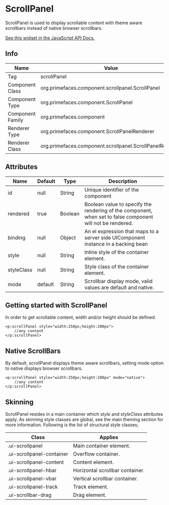 # ScrollPanel

ScrollPanel is used to display scrollable content with theme aware scrollbars instead of native
browser scrollbars.

[See this widget in the JavaScript API Docs.](../jsdocs/classes/src_primefaces.primefaces.widget.scrollpanel.html)

## Info

| Name | Value |
| --- | --- |
| Tag | scrollPanel
| Component Class | org.primefaces.component.scrollpanel.ScrollPanel
| Component Type | org.primefaces.component.ScrollPanel
| Component Family | org.primefaces.component |
| Renderer Type | org.primefaces.component.ScrollPanelRenderer
| Renderer Class | org.primefaces.component.scrollpanel.ScrollPanelRenderer

## Attributes

| Name | Default | Type | Description | 
| --- | --- | --- | --- |
id | null | String | Unique identifier of the component
rendered | true | Boolean | Boolean value to specify the rendering of the component, when set to false component will not be rendered.
binding | null | Object | An el expression that maps to a server side UIComponent instance in a backing bean
style | null | String | Inline style of the container element.
styleClass | null | String | Style class of the container element.
mode | default | String | Scrollbar display mode, valid values are default and native.

## Getting started with ScrollPanel
In order to get scrollable content, width and/or height should be defined.

```xhtml
<p:scrollPanel style="width:250px;height:200px">
    //any content
</p:scrollPanel>
```
## Native ScrollBars
By default, scrollPanel displays theme aware scrollbars, setting mode option to native displays
browser scrollbars.

```xhtml
<p:scrollPanel style="width:250px;height:200px" mode="native">
    //any content
</p:scrollPanel>
```
## Skinning
ScrollPanel resides in a main container which _style_ and _styleClass_ attributes apply. As skinning style
classes are global, see the main theming section for more information. Following is the list of
structural style classes;

| Class | Applies | 
| --- | --- | 
.ui-scrollpanel | Main container element.
.ui-scrollpanel-container | Overflow container.
.ui-scrollpanel-content | Content element.
.ui-scrollpanel-hbar | Horizontal scrollbar container.
.ui-scrollpanel-vbar | Vertical scrollbar container.
.ui-scrollpanel-track | Track element.
.ui-scrollbar-drag | Drag element.
